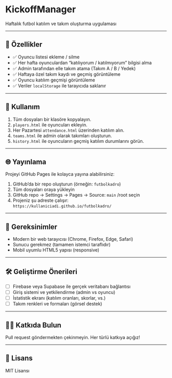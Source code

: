 # KickoffManager
Haftalık futbol katılım ve takım oluşturma uygulaması

---

## 🚀 Özellikler

- ✅ Oyuncu listesi ekleme / silme
- ✅ Her hafta oyunculardan “katılıyorum / katılmıyorum” bilgisi alma
- ✅ Admin tarafından elle takım atama (Takım A / B / Yedek)
- ✅ Haftaya özel takım kaydı ve geçmiş görüntüleme
- ✅ Oyuncu katılım geçmişi görüntüleme
- ✅ Veriler `localStorage` ile tarayıcıda saklanır

---

## 🔧 Kullanım

1. Tüm dosyaları bir klasöre kopyalayın.
2. `players.html` ile oyuncuları ekleyin.
3. Her Pazartesi `attendance.html` üzerinden katılım alın.
4. `teams.html` ile admin olarak takımları oluşturun.
5. `history.html` ile oyuncuların geçmiş katılım durumlarını görün.

---

## 🌐 Yayınlama

Projeyi GitHub Pages ile kolayca yayına alabilirsiniz:

1. GitHub’da bir repo oluşturun (örneğin: `futbolkadro`)
2. Tüm dosyaları oraya yükleyin
3. GitHub repo → Settings → Pages → Source: `main` /root seçin
4. Projeniz şu adreste çalışır:  
   `https://kullaniciadi.github.io/futbolkadro/`

---

## 📌 Gereksinimler

- Modern bir web tarayıcısı (Chrome, Firefox, Edge, Safari)
- Sunucu gerekmez (tamamen istemci taraflıdır)
- Mobil uyumlu HTML5 yapısı (responsive)

---

## 🛠️ Geliştirme Önerileri

- [ ] Firebase veya Supabase ile gerçek veritabanı bağlantısı
- [ ] Giriş sistemi ve yetkilendirme (admin vs oyuncu)
- [ ] İstatistik ekranı (katılım oranları, skorlar, vs.)
- [ ] Takım renkleri ve formaları (görsel destek)

---

## 🧑‍💻 Katkıda Bulun

Pull request göndermekten çekinmeyin. Her türlü katkıya açığız!

---

## 📝 Lisans

MIT Lisansı
